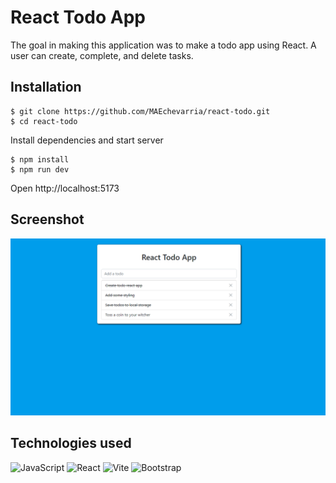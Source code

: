 # React Todo App
The goal in making this application was to make a todo app using React. A user can create, complete, and delete tasks.

## Installation
```
$ git clone https://github.com/MAEchevarria/react-todo.git
$ cd react-todo
```
Install dependencies and start server
```
$ npm install
$ npm run dev
```
Open http://localhost:5173

## Screenshot
![Todo list](https://github.com/MAEchevarria/react-todo/raw/master/screenshot/screenshot.png)

## Technologies used
![JavaScript](https://img.shields.io/badge/javascript-%23323330.svg?style=for-the-badge&logo=javascript&logoColor=%23F7DF1E)
![React](https://img.shields.io/badge/react-%2320232a.svg?style=for-the-badge&logo=react&logoColor=%2361DAFB)
![Vite](https://img.shields.io/badge/vite-%23646CFF.svg?style=for-the-badge&logo=vite&logoColor=white)
![Bootstrap](https://img.shields.io/badge/bootstrap-%23563D7C.svg?style=for-the-badge&logo=bootstrap&logoColor=white)